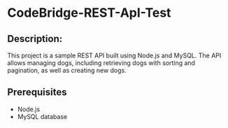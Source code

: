 # CodeBridge-REST-ApI-Test

## Description:
This project is a sample REST API built using Node.js and MySQL. The API allows managing dogs, including retrieving dogs with sorting and pagination, as well as creating new dogs.

## Prerequisites
* Node.js 
* MySQL database 